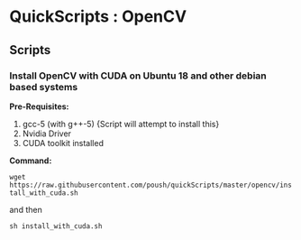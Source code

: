 # QuickScripts : OpenCV

## Scripts

### Install OpenCV with CUDA on Ubuntu 18 and other debian based systems

**Pre-Requisites:**
1. gcc-5 (with g++-5) {Script will attempt to install this}
2. Nvidia Driver
3. CUDA toolkit installed

**Command:**

`wget https://raw.githubusercontent.com/poush/quickScripts/master/opencv/install_with_cuda.sh`

and then

`sh install_with_cuda.sh`